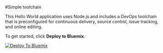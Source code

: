 #Simple toolchain

This Hello World application uses Node.js and includes a DevOps toolchain that is preconfigured for continuous delivery, source control, issue tracking, and online editing.

To get started, click **Deploy to Bluemix**.

[![Deploy To Bluemix](https://bluemix.net/deploy/button.png)](https://new-console.ng.bluemix.net/devops/setup/deploy/?repository=https%3A//github.com/open-toolchain/simple-toolchain&branch=dedicated)

<!--
For more information about using the sample, including instructions to add tools to the toolchain and make code changes, see <a href="x">Simple toolchain tutorial</a>
-->
